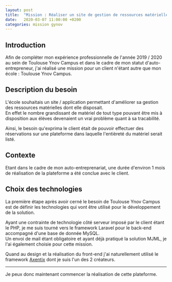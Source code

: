 ```yaml
---
layout: post
title:  "Mission : Réaliser un site de gestion de ressources matérielles (1/2)"
date:   2020-03-07 11:00:00 +0200
categories: mission gynov
---
```


## Introduction

Afin de compléter mon expérience professionnelle de l'année 2019 / 2020 au sein de Toulouse Ynov Campus et dans le cadre de mon statut d'auto-entrepreneur, j'ai réalisé une mission pour un client n'étant autre que mon école : Toulouse Ynov Campus.

## Description du besoin

L'école souhaitais un site / application permettant d'améliorer sa gestion des ressources matérielles dont elle disposait.  
En effet le nombre grandissant de matériel de tout type pouvant être mis à disposition aux élèves devenaient un vrai problème quant à sa tracabilité.  

Ainsi, le besoin qu'exprima le client était de pouvoir effectuer des réservations sur une plateforme dans laquelle l'entièreté du matériel serait listé.

## Contexte

Etant dans le cadre de mon auto-entreprenariat, une durée d'environ 1 mois de réalisation de la plateforme a été conclue avec le client.

## Choix des technologies

La première étape après avoir cerné le besoin de Toulouse Ynov Campus est de définir les technologies qui vont être utilisé pour le développement de la solution.  

Ayant une contrainte de technologie côté serveur imposé par le client étant le PHP, je me suis tourné vers le framework Laravel pour le back-end accompagné d'une base de donnée MySQL.  
Un envoi de mail étant obligatoire et ayant déjà pratiqué la solution MJML, je l'ai également choisie pour cette mission.

Quand au design et la réalisation du front-end j'ai naturellement utilisé le framework [Axentix](https://useaxentix.com/) dont je suis l'un des 2 créateurs.

___

Je peux donc maintenant commencer la réalisation de cette plateforme.